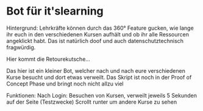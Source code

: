 # Bot für it'slearning

Hintergrund:
Lehrkräfte können durch das 360° Feature gucken, wie lange ihr euch in den verschiedenen Kursen aufhält und ob ihr alle Ressourcen angeklickt habt.
Das ist natürlich doof und auch datenschutztechnisch fragwürdig.

Hier kommt die Retourekutsche...

Das hier ist ein kleiner Bot, welcher nach und nach eure verschiedenen Kurse besucht und dort etwas verweilt.
Das Skript ist noch in der Proof of Concept Phase und bringt noch nicht allzu viel


Funktionen:
Nach Login: Besuchen von Kursen, verweilt jeweils 5 Sekunden auf der Seite (Testzwecke)
Scrollt runter um andere Kurse zu sehen
